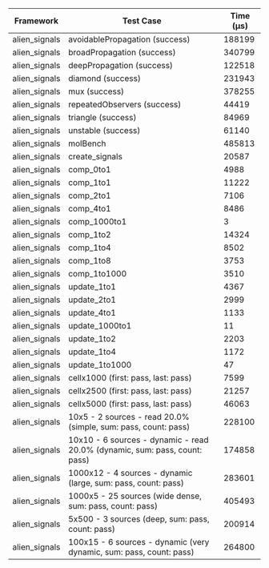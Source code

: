 | Framework | Test Case | Time (μs) |
| --- | --- | --- |
| alien_signals | avoidablePropagation (success) | 188199 |
| alien_signals | broadPropagation (success) | 340799 |
| alien_signals | deepPropagation (success) | 122518 |
| alien_signals | diamond (success) | 231943 |
| alien_signals | mux (success) | 378255 |
| alien_signals | repeatedObservers (success) | 44419 |
| alien_signals | triangle (success) | 84969 |
| alien_signals | unstable (success) | 61140 |
| alien_signals | molBench | 485813 |
| alien_signals | create_signals | 20587 |
| alien_signals | comp_0to1 | 4988 |
| alien_signals | comp_1to1 | 11222 |
| alien_signals | comp_2to1 | 7106 |
| alien_signals | comp_4to1 | 8486 |
| alien_signals | comp_1000to1 | 3 |
| alien_signals | comp_1to2 | 14324 |
| alien_signals | comp_1to4 | 8502 |
| alien_signals | comp_1to8 | 3753 |
| alien_signals | comp_1to1000 | 3510 |
| alien_signals | update_1to1 | 4367 |
| alien_signals | update_2to1 | 2999 |
| alien_signals | update_4to1 | 1133 |
| alien_signals | update_1000to1 | 11 |
| alien_signals | update_1to2 | 2203 |
| alien_signals | update_1to4 | 1172 |
| alien_signals | update_1to1000 | 47 |
| alien_signals | cellx1000 (first: pass, last: pass) | 7599 |
| alien_signals | cellx2500 (first: pass, last: pass) | 21257 |
| alien_signals | cellx5000 (first: pass, last: pass) | 46063 |
| alien_signals | 10x5 - 2 sources - read 20.0% (simple, sum: pass, count: pass) | 228100 |
| alien_signals | 10x10 - 6 sources - dynamic - read 20.0% (dynamic, sum: pass, count: pass) | 174858 |
| alien_signals | 1000x12 - 4 sources - dynamic (large, sum: pass, count: pass) | 283601 |
| alien_signals | 1000x5 - 25 sources (wide dense, sum: pass, count: pass) | 405493 |
| alien_signals | 5x500 - 3 sources (deep, sum: pass, count: pass) | 200914 |
| alien_signals | 100x15 - 6 sources - dynamic (very dynamic, sum: pass, count: pass) | 264800 |
